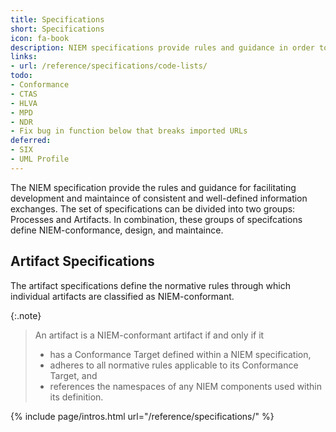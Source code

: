 ```yaml
---
title: Specifications
short: Specifications
icon: fa-book
description: NIEM specifications provide rules and guidance in order to facilitate consistent and well-defined information exchanges.
links:
- url: /reference/specifications/code-lists/
todo:
- Conformance
- CTAS
- HLVA
- MPD
- NDR
- Fix bug in function below that breaks imported URLs
deferred:
- SIX
- UML Profile
---
```


The NIEM specification provide the rules and guidance for facilitating development and maintaince of consistent and well-defined information exchanges. The set of specifications can be divided into two groups: Processes and Artifacts. In combination, these groups of specifcations define NIEM-conformance, design, and maintaince.

<!--

Main Specifications
- Conformance (internal organization link)
- Conformance Targets Attribute (internal organization link)
- HLVA (internal organization link)
- MPD (internal organization link) 
- NDR (internal organization link)
- Schematron in XML (internal organization link)

Artifact Specifications
- Code List
- Extension Schema
- Subset Schema
- Schema Document Set

-->

## Artifact Specifications

The artifact specifications define the normative rules through which individual artifacts are classified as NIEM-conformant.

{:.note}
>
> An artifact is a NIEM-conformant artifact if and only if it
>
>- has a Conformance Target defined within a NIEM specification,
>- adheres to all normative rules applicable to its Conformance Target, and
>- references the namespaces of any NIEM components used within its definition.

{% include page/intros.html url="/reference/specifications/" %}
